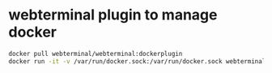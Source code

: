 # webterminal plugin to manage docker
```sh
docker pull webterminal/webterminal:dockerplugin
docker run -it -v /var/run/docker.sock:/var/run/docker.sock webterminal/webterminal:dockerplugin
```